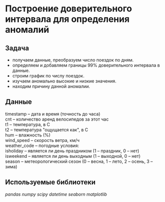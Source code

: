 # Построение доверительного интервала для определения аномалий

## Задача 

- получаем данные, преобразуем число поездок по дням.  
- определяем и добавляем границы 99% доверительного интервала в данные.  
- строим график по числу поездок.  
- изучаем аномально высокие  и низкие значения.  
- находим причину данной аномалии.  

## Данные

timestamp – дата и время (точность до часа)  
cnt – количество аренд велосипедов за этот час  
t1 – температура, в С  
t2 – температура "ощущается как", в С  
hum – влажность (%)  
wind_speed – скорость ветра, км/ч  
weather_code – погодные условия:  
isholiday – является ли день праздником (1 – праздник, 0 – нет)  
isweekend – является ли день выходным (1 – выходной, 0 – нет)  
season – метеорологический сезон (0 – весна, 1 – лето, 2 – осень, 3 – зима)  

## Используемые библиотеки

*pandas numpy scipy datetime seaborn matplotlib* 
